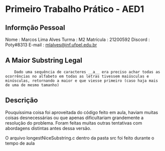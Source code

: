# Primeiro Trabalho Prático - AED1
## Informção Pessoal

Nome        : Marcos Lima Alves 
Turma       : M2
Matrícula   : 21200592
Discord     : Poty#8313
E-mail      : mlalves@inf.ufpel.edu.br

## A Maior Substring Legal

		Dado uma sequência de caracteres __a__ era preciso achar todas as ocorrências no alfabeto em todas as letras tivessem maiúsculas e minúsculas, retornando a maior e que viesse primeiro (caso haja mais de uma de mesmo tamanho) 



## Descrição

Pouquíssima coisa foi aproveitada do código feito em aula, haviam muitas coisas desnecessárias ou que apenas dificultariam grandemente a resolução do problema. Foram feitas muitas outras tentativas com abordagens distintas antes dessa versão.

O arquivo longestNiceSubstring.c dentro da pasta src foi feito durante o tempo de aula



 
